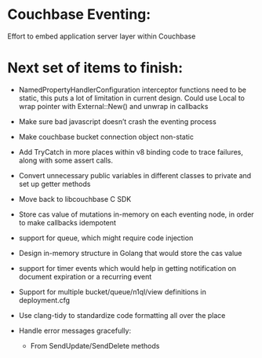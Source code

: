 Couchbase Eventing:
==================

Effort to embed application server layer within Couchbase


Next set of items to finish:
===========================

* NamedPropertyHandlerConfiguration interceptor functions need to be static, this puts a lot of
  limitation in current design. Could use Local<Value> to wrap pointer with External::New()
  and unwrap in callbacks

* Make sure bad javascript doesn’t crash the eventing process

* Make couchbase bucket connection object non-static

* Add TryCatch in more places within v8 binding code to trace failures,
  along with some assert calls.

* Convert unnecessary public variables in different classes to private and
  set up getter methods

* Move back to libcouchbase C SDK

* Store cas value of mutations in-memory on each eventing node,
  in order to make callbacks idempotent

* support for queue, which might require code injection

* Design in-memory structure in Golang that would store the cas value

* support for timer events which would help in getting notification on
  document expiration or a recurring event

* Support for multiple bucket/queue/n1ql/view definitions in deployment.cfg

* Use clang-tidy to standardize code formatting all over the place

* Handle error messages gracefully:
  * From SendUpdate/SendDelete methods
